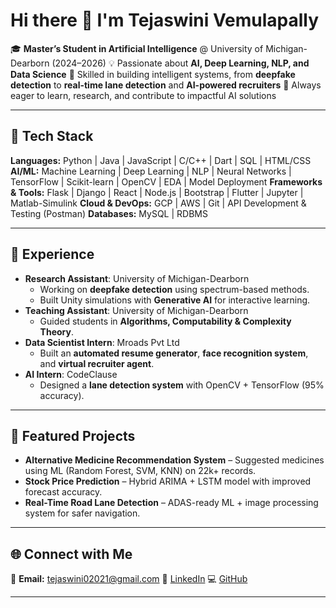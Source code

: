 

# Hi there 👋 I'm Tejaswini Vemulapally

🎓 **Master’s Student in Artificial Intelligence** @ University of Michigan-Dearborn (2024–2026)
💡 Passionate about **AI, Deep Learning, NLP, and Data Science**
🚀 Skilled in building intelligent systems, from **deepfake detection** to **real-time lane detection** and **AI-powered recruiters**
📌 Always eager to learn, research, and contribute to impactful AI solutions

---

## 🔧 Tech Stack

**Languages:** Python | Java | JavaScript | C/C++ | Dart | SQL | HTML/CSS
**AI/ML:** Machine Learning | Deep Learning | NLP | Neural Networks | TensorFlow | Scikit-learn | OpenCV | EDA | Model Deployment
**Frameworks & Tools:** Flask | Django | React | Node.js | Bootstrap | Flutter | Jupyter | Matlab-Simulink
**Cloud & DevOps:** GCP | AWS | Git | API Development & Testing (Postman)
**Databases:** MySQL | RDBMS

---

## 💼 Experience

* **Research Assistant**: University of Michigan-Dearborn
  * Working on **deepfake detection** using spectrum-based methods.
  * Built Unity simulations with **Generative AI** for interactive learning.
* **Teaching Assistant**: University of Michigan-Dearborn
  * Guided students in **Algorithms, Computability & Complexity Theory**.
* **Data Scientist Intern**: Mroads Pvt Ltd
  * Built an **automated resume generator**, **face recognition system**, and **virtual recruiter agent**.
* **AI Intern**: CodeClause
  * Designed a **lane detection system** with OpenCV + TensorFlow (95% accuracy).

---

## 📌 Featured Projects

* **Alternative Medicine Recommendation System** – Suggested medicines using ML (Random Forest, SVM, KNN) on 22k+ records.
* **Stock Price Prediction** – Hybrid ARIMA + LSTM model with improved forecast accuracy.
* **Real-Time Road Lane Detection** – ADAS-ready ML + image processing system for safer navigation.

---

## 🌐 Connect with Me

📩 **Email:** [tejaswini02021@gmail.com](mailto:tejaswini02021@gmail.com)
💼 [LinkedIn](https://linkedin.com/in/tejaswini-2k24)
💻 [GitHub](https://github.com/Tejaswini-002)

---
